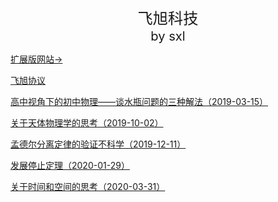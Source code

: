  <center><big><big><big>飞旭科技</big></big></big></center>

 <center><big><big>by sxl</big></big></center>

[扩展版网站→](https://feixukeji.wordpress.com/)



[飞旭协议](https://feixukeji.github.io/article/飞旭协议.pdf)

[高中视角下的初中物理——谈水瓶问题的三种解法（2019-03-15）](https://feixukeji.github.io/article/高中视角下的初中物理——谈水瓶问题的三种解法.pdf)

[关于天体物理学的思考（2019-10-02）](https://feixukeji.github.io/article/关于天体物理学的思考.pdf)

[孟德尔分离定律的验证不科学（2019-12-11）](https://feixukeji.github.io/article/孟德尔分离定律的验证不科学.pdf)

[发展停止定理（2020-01-29）](https://feixukeji.github.io/article/发展停止定理.pdf)

[关于时间和空间的思考（2020-03-31）](https://feixukeji.github.io/article/关于时间和空间的思考.pdf)